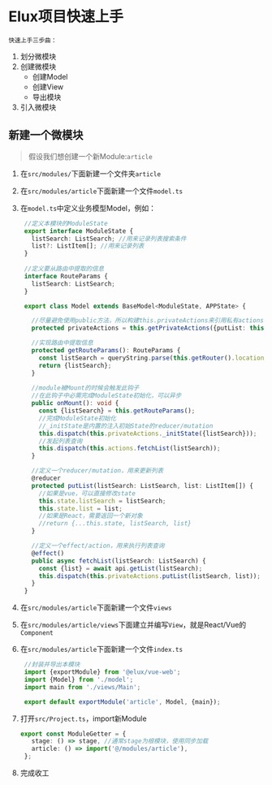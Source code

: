 # Elux项目快速上手

`快速上手三步曲：`

1. 划分微模块
2. 创建微模块
   - 创建Model
   - 创建View
   - 导出模块
3. 引入微模块
  
## 新建一个微模块

> 假设我们想创建一个新Module:`article`

1. 在`src/modules/`下面新建一个文件夹`article`
2. 在`src/modules/article`下面新建一个文件`model.ts`
3. 在`model.ts`中定义业务模型Model，例如：

   ```ts
    //定义本模块的ModuleState
    export interface ModuleState {
      listSearch: ListSearch; //用来记录列表搜索条件
      list?: ListItem[]; //用来记录列表
    }
    
    //定义要从路由中提取的信息
    interface RouteParams {
      listSearch: ListSearch;
    }

    export class Model extends BaseModel<ModuleState, APPState> {

      //尽量避免使用public方法，所以构建this.privateActions来引用私有actions
      protected privateActions = this.getPrivateActions({putList: this.putList});

      //实现路由中提取信息
      protected getRouteParams(): RouteParams {
        const listSearch = queryString.parse(this.getRouter().location.search)
        return {listSearch};
      }
      
      //module被Mount的时候会触发此钩子
      //在此钩子中必需完成ModuleState初始化，可以异步
      public onMount(): void {
        const {listSearch} = this.getRouteParams();
        //完成ModuleState初始化
        //_initState是内置的注入初始State的reducer/mutation
        this.dispatch(this.privateActions._initState({listSearch}));
        //发起列表查询
        this.dispatch(this.actions.fetchList(listSearch));
      }

      //定义一个reducer/mutation，用来更新列表
      @reducer
      protected putList(listSearch: ListSearch, list: ListItem[]) {
        //如果是vue，可以直接修改state
        this.state.listSearch = listSearch;
        this.state.list = list;
        //如果是React，需要返回一个新对象
        //return {...this.state, listSearch, list}
      }

      //定义一个effect/action，用来执行列表查询
      @effect()
      public async fetchList(listSearch: ListSearch) {
        const {list} = await api.getList(listSearch);
        this.dispatch(this.privateActions.putList(listSearch, list));
      }
    }
   ```

4. 在`src/modules/article`下面新建一个文件`views`
5. 在`src/modules/article/views`下面建立并编写`View`，就是React/Vue的`Component`
6. 在`src/modules/article`下面新建一个文件`index.ts`

   ```ts
    //封装并导出本模块
    import {exportModule} from '@elux/vue-web';
    import {Model} from './model';
    import main from './views/Main';

    export default exportModule('article', Model, {main});
   ```

7. 打开`src/Project.ts`，import新Module

   ```ts
   export const ModuleGetter = {
      stage: () => stage, //通常stage为根模块，使用同步加载
      article: () => import('@/modules/article'),
    };
   ```

8. 完成收工
